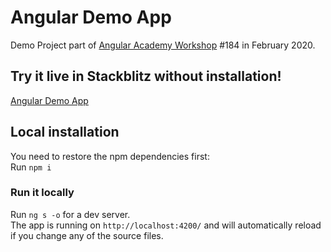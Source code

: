 # Angular Demo App

Demo Project part of <a href="https://angular.ac" target="_blank">Angular Academy Workshop</a> #184 in February 2020.

## Try it live in Stackblitz without installation!

<a href="https://stackblitz.com/github/ldex/Angular-Academy-184" target="_blank">Angular Demo App</a>

## Local installation

You need to restore the npm dependencies first:  
Run `npm i`

### Run it locally

Run `ng s -o` for a dev server.  
The app is running on `http://localhost:4200/` and will automatically reload if you change any of the source files.
